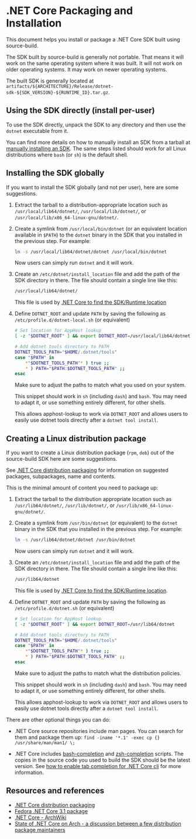 # .NET Core Packaging and Installation

This document helps you install or package a .NET Core SDK built using source-build.

The SDK built by source-build is generally not portable. That means it will work on the same operating system where it was built. It will not work on older operating systems. It may work on newer operating systems.

The built SDK is generally located at `artifacts/${ARCHITECTURE}/Release/dotnet-sdk-${SDK_VERSION}-${RUNTIME_ID}.tar.gz`.

## Using the SDK directly (install per-user)

To use the SDK directly, unpack the SDK to any directory and then use the `dotnet` executable from it.

You can find more details on how to manually install an SDK from a tarball at [manually installing an SDK](https://docs.microsoft.com/en-us/dotnet/core/install/linux-ubuntu#manual-install). The same steps listed should work for all Linux distributions where `bash` (or `sh`) is the default shell.

## Installing the SDK globally

If you want to install the SDK globally (and not per user), here are some suggestions.

1. Extract the tarball to a distribution-appropriate location such as `/usr/local/lib64/dotnet/`, `/usr/local/lib/dotnet/`, or `/usr/local/lib/x86_64-linux-gnu/dotnet/`.

2. Create a symlink from `/usr/local/bin/dotnet` (or an equivalent location available in `$PATH`) to the `dotnet` binary in the SDK that you installed in the previous step. For example:

   ```bash
   ln -s /usr/local/lib64/dotnet/dotnet /usr/local/bin/dotnet
   ```

   Now users can simply run `dotnet` and it will work.

3. Create an `/etc/dotnet/install_location` file and add the path of the SDK directory in there. The file should contain a single line like this:

   ```bash
   /usr/local/lib64/dotnet/
   ```

   This file is used by [.NET Core to find the SDK/Runtime location](https://github.com/dotnet/designs/blob/master/accepted/2020/install-locations.md)

4. Define `DOTNET_ROOT` and update `PATH` by saving the following as `/etc/profile.d/dotnet-local.sh` (or equivalent)

   ```bash
   # Set location for AppHost lookup
   [ -z "$DOTNET_ROOT" ] && export DOTNET_ROOT=/usr/local/lib64/dotnet

   # Add dotnet tools directory to PATH
   DOTNET_TOOLS_PATH="$HOME/.dotnet/tools"
   case "$PATH" in
       *"$DOTNET_TOOLS_PATH"* ) true ;;
       * ) PATH="$PATH:$DOTNET_TOOLS_PATH" ;;
   esac
   ```

   Make sure to adjust the paths to match what you used on your system.

   This snippet should work in `sh` (including `dash`) and `bash`. You may need to adapt it, or use something entirely different, for other shells.

   This allows apphost-lookup to work via `DOTNET_ROOT` and allows users to easily use dotnet tools directly after a `dotnet tool install`.

## Creating a Linux distribution package

If you want to create a Linux distribution package (`rpm`, `deb`) out of the source-build SDK here are some suggestions.

See [.NET Core distribution packaging](https://docs.microsoft.com/en-us/dotnet/core/distribution-packaging) for information on suggested packages, subpackages, name and contents.

This is the minimal amount of content you need to package up:

1. Extract the tarball to the distribution appropriate location such as `/usr/lib64/dotnet/`, `/usr/lib/dotnet/`, or `/usr/lib/x86_64-linux-gnu/dotnet/`.

2. Create a symlink from `/usr/bin/dotnet` (or equivalent) to the `dotnet` binary in the SDK that you installed in the previous step. For example:

   ```bash
   ln -s /usr/lib64/dotnet/dotnet /usr/bin/dotnet
   ```

   Now users can simply run `dotnet` and it will work.

3. Create an `/etc/dotnet/install_location` file and add the path of the SDK directory in there. The file should contain a single line like this:

   ```bash
   /usr/lib64/dotnet
   ```

   This file is used by [.NET Core to find the SDK/Runtime location](https://github.com/dotnet/designs/blob/master/accepted/2020/install-locations.md).

4. Define `DOTNET_ROOT` and update `PATH` by saving the following as `/etc/profile.d/dotnet.sh` (or equivalent)

   ```bash
   # Set location for AppHost lookup
   [ -z "$DOTNET_ROOT" ] && export DOTNET_ROOT=/usr/lib64/dotnet

   # Add dotnet tools directory to PATH
   DOTNET_TOOLS_PATH="$HOME/.dotnet/tools"
   case "$PATH" in
       *"$DOTNET_TOOLS_PATH"* ) true ;;
       * ) PATH="$PATH:$DOTNET_TOOLS_PATH" ;;
   esac
   ```

   Make sure to adjust the paths to match what the distribution policies.

   This snippet should work in `sh` (including `dash`) and `bash`. You may need to adapt it, or use something entirely different, for other shells.

   This allows apphost-lookup to work via `DOTNET_ROOT` and allows users to easily use dotnet tools directly after a `dotnet tool install`.

There are other optional things you can do:

- .NET Core source repositories include man pages. You can search for them and package them up: `find -iname '*.1' -exec cp {} /usr/share/man/man1/ \;`

- .NET Core includes [bash-completion](https://github.com/dotnet/cli/blob/master/scripts/register-completions.bash) and [zsh-completion](https://github.com/dotnet/cli/blob/master/scripts/register-completions.zsh) scripts. The copies in the source code you used to build the SDK should be the latest version. See [how to enable tab completion for .NET Core cli](https://docs.microsoft.com/en-us/dotnet/core/tools/enable-tab-autocomplete) for more information.

## Resources and references

- [.NET Core distribution packaging](https://docs.microsoft.com/en-us/dotnet/core/distribution-packaging)
- [Fedora .NET Core 3.1 package](https://src.fedoraproject.org/rpms/dotnet3.1/tree/master)
- [.NET Core - ArchWiki](https://wiki.archlinux.org/index.php/.NET_Core)
- [State of .NET Core on Arch - a discussion between a few distribution package maintainers](https://www.reddit.com/r/archlinux/comments/cx64r5/the_state_of_net_core_on_arch/)
